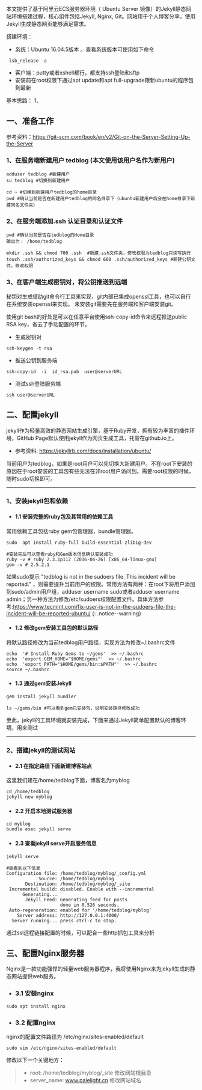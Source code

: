 本文提供了基于阿里云ECS服务器环境（ Ubuntu Server 镜像）的Jekyll静态网站环境搭建过程，核心组件包括Jekyll, Nginx, Git。网站用于个人博客分享，使用Jekyll生成静态网页能够满足需求。

搭建环境：
- 系统：Ubuntu 16.04.5版本 。查看系统版本可使用如下命令
```shell
 lsb_release -a
```
-  客户端：putty或者xshell都行，都支持ssh登陆和sftp
- 安装前在root权限下通过apt update和apt full-upgrade跟新ubuntu的程序包到最新

基本思路：
1、

## 一、准备工作
参考资料：https://git-scm.com/book/en/v2/Git-on-the-Server-Setting-Up-the-Server

### 1、在服务端新建用户 tedblog (本文使用该用户名作为新用户)
```shell
adduser tedblog	#新建用户
su tedblog #切换到新建用户

cd ~ #切换到新建用户tedblog的home目录
pwd #确认当前是否在新建用户tedblog的同名目录下（ubuntu新建用户后会在home目录下新建同名文件夹）
```

### 2、在服务端添加.ssh 认证目录和认证文件
```shell
pwd #确认当前是否在tedblog的Home目录
输出为： /home/tedblog

mkdir .ssh && chmod 700 .ssh  #新建.ssh文件夹，修改权限为tedblog只读写执行
touch .ssh/authorized_keys && chmod 600 .ssh/authorized_keys #新建公钥文件，修改权限
```
### 3、在客户端生成密钥对，将公钥推送到远端
秘钥对生成借助git命令行工具来实现，git内部已集成openssl工具，也可以自行在系统安装openssl来实现。
未安装git需要先在服务端和客户端安装git。

使用git bash的好处是可以在任意平台使用ssh-copy-id命令来远程推送public RSA key，省去了手动配置的环节。

- 生成密钥对
```shell
ssh-keygen -t rsa
```

- 推送公钥到服务端
```shell
ssh-copy-id  -i  id_rsa.pub  user@serverURL
```
- 测试ssh登陆服务端
```shell
ssh user@serverURL
```


## 二、配置jekyll
jekyll作为轻量高效的静态网站生成引擎，基于Ruby开发，拥有较为丰富的插件环境，GitHub Page默认使用jekyll作为网页生成工具，托管在github.io上。

- 参考资料:  https://jekyllrb.com/docs/installation/ubuntu/

当前用户为tedblog，如果是root用户可以先切换大新建用户。不在root下安装的原因在于root安装的工具包有些无法在非root用户访问到。需要root权限的时候，随时sudo切换即可。

---
### 1、安装jekyll包和依赖

- #### 1.1 安装完整的ruby包及其常用的依赖工具
常用依赖工具包括ruby gem包管理器，bundle管理器。

```shell
sudo  apt install ruby-full build-essential zlib1g-dev

#安装完后可以查看ruby和Gem版本信息确认安装成功
ruby -v # ruby 2.3.1p112 (2016-04-26) [x86_64-linux-gnu]
gem -v # 2.5.2.1
```

如果sudo提示 "tedblog is not in the sudoers file.  This incident will be reported." ，则需要提升当前用户的权限。常用方法有两种：在root下将用户添加到sudo/admin用户组，adduser username sudo或者adduser username admin；另一种方法为修改/etc/sudoers权限配置文件。具体方法参考:https://www.tecmint.com/fix-user-is-not-in-the-sudoers-file-the-incident-will-be-reported-ubuntu/
{: .notice--warning}

 -  #### 1.2  修改gem安装工具包的默认路径
将默认路径修改为当前tedblog用户路径，实现方法为修改~/.bashrc文件

```shell
echo  '# Install Ruby Gems to ~/gems'  >> ~/.bashrc 
echo  'export GEM_HOME="$HOME/gems"'  >> ~/.bashrc 
echo  'export PATH="$HOME/gems/bin:$PATH"'  >> ~/.bashrc 
source ~/.bashrc
```

- #### 1.3 通过gem安装Jekyll

```shell
gem install jekyll bundler

ls ~/gems/bin #可以看到gem已安装包，说明安装路径修改成功
```

至此，jekyll的工具环境就安装完成，下面来通过Jekyll简单配置默认的博客环境，用来测试

---
### 2、搭建jekyll的测试网站
- #### 2.1 在指定路径下面新建博客站点
这里我们建在/home/tedblog下面，博客名为myblog

```shell
cd /home/tedblog
jekyll new myblog
```
- #### 2.2 开启本地测试服务器
```shell
cd myblog
bundle exec jekyll serve
```
- #### 2.3  查看jekyll serve开启服务信息

```shell
jekyll serve
```
```
#能看到以下信息
Configuration file: /home/tedblog/myblog/_config.yml
            Source: /home/tedblog/myblog
       Destination: /home/tedblog/myblog/_site
 Incremental build: disabled. Enable with --incremental
      Generating... 
       Jekyll Feed: Generating feed for posts
                    done in 0.526 seconds.
 Auto-regeneration: enabled for '/home/tedblog/myblog'
    Server address: http://127.0.0.1:4000/
  Server running... press ctrl-c to stop.
```

通过ssl远程链接配置的时候，可以配合一些http抓包工具来分析


## 三、配置Nginx服务器
Nginx是一款功能强悍的轻量web服务器程序，我将使用Nginx来为jekyll生成的静态网站提供web服务。

- ### 3.1 安装nginx
```shell
sudo apt install nginx
```
- ### 3.2 配置nginx
nginx的配置文件路径为 /etc/nginx/sites-enabled/default
```shell
sudo vim /etc/nginx/sites-enabled/default
```
修改以下一个关键地方：
> - root: /home/tedblog/myblog/_site     修改网站根目录
> - server_name: www.palelight.cn  修改网站域名




